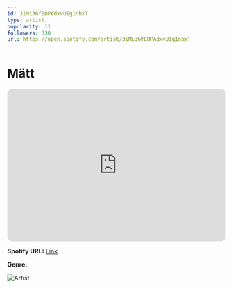 ```yaml
---
id: 3iMi36fEDPAdxvUIg1nbxT
type: artist
popularity: 11
followers: 330
url: https://open.spotify.com/artist/3iMi36fEDPAdxvUIg1nbxT
---
```

# Mätt

<iframe style="border-radius:12px" src="https://open.spotify.com/embed/artist/3iMi36fEDPAdxvUIg1nbxT" width="100%" height="352" frameBorder="0" allowfullscreen="" allow="autoplay; clipboard-write; encrypted-media; fullscreen; picture-in-picture" loading="lazy"></iframe>

**Spotify URL:** [Link](https://open.spotify.com/artist/3iMi36fEDPAdxvUIg1nbxT)

**Genre:** 

![Artist](https://i.scdn.co/image/ab6761610000e5eb2310093ed080d421719b46b7)

